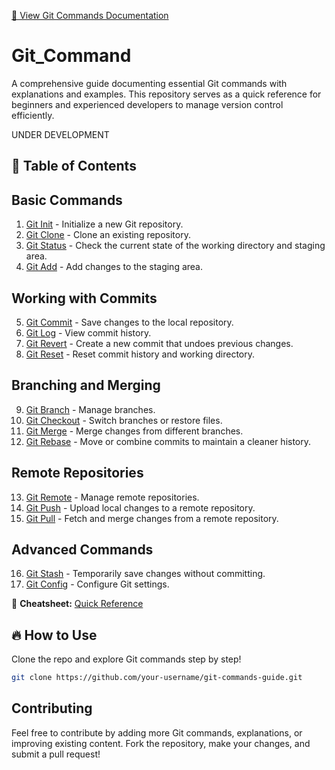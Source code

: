 [📌 View Git Commands Documentation](https://aravaravind.github.io/Git_Command/)


# Git_Command

A comprehensive guide documenting essential Git commands with explanations and examples. This repository serves as a quick reference for beginners and experienced developers to manage version control efficiently.

UNDER DEVELOPMENT

## 📌 Table of Contents

## Basic Commands

1. [Git Init](Commands/git_init.md) - Initialize a new Git repository.
2. [Git Clone](Commands/git_clone.md) - Clone an existing repository.
3. [Git Status](Commands/git_status.md) - Check the current state of the working directory and staging area.
4. [Git Add](Commands/git_add.md) - Add changes to the staging area.

## Working with Commits

5. [Git Commit](Commands/git_commit.md) - Save changes to the local repository.
6. [Git Log](Commands/git_log.md) - View commit history.
7. [Git Revert](Commands/git_revert.md) - Create a new commit that undoes previous changes.
8. [Git Reset](Commands/git_reset.md) - Reset commit history and working directory.

## Branching and Merging

9. [Git Branch](Commands/git_branch.md) - Manage branches.
10. [Git Checkout](Commands/git_checkout.md) - Switch branches or restore files.
11. [Git Merge](Commands/git_merge.md) - Merge changes from different branches.
12. [Git Rebase](Commands/git_rebase.md) - Move or combine commits to maintain a cleaner history.

## Remote Repositories

13. [Git Remote](Commands/git_remote.md) - Manage remote repositories.
14. [Git Push](Commands/git_push.md) - Upload local changes to a remote repository.
15. [Git Pull](Commands/git_pull.md) - Fetch and merge changes from a remote repository.

## Advanced Commands

16. [Git Stash](Commands/git_stash.md) - Temporarily save changes without committing.
17. [Git Config](Commands/git_config.md) - Configure Git settings.

📌 **Cheatsheet:** [Quick Reference](cheatsheet.md)

## 🔥 How to Use
Clone the repo and explore Git commands step by step!

```sh
git clone https://github.com/your-username/git-commands-guide.git
```

## Contributing

Feel free to contribute by adding more Git commands, explanations, or improving existing content. Fork the repository, make your changes, and submit a pull request!

